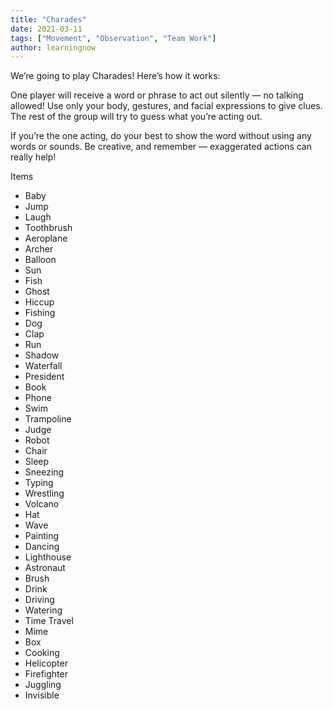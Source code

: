 ```yaml
---
title: "Charades"
date: 2021-03-11
tags: ["Movement", "Observation", "Team Work"]
author: learningnow
---
```


We’re going to play Charades! Here’s how it works:

One player will receive a word or phrase to act out silently — no talking allowed!
Use only your body, gestures, and facial expressions to give clues.
The rest of the group will try to guess what you’re acting out.

If you’re the one acting, do your best to show the word without using any words or sounds.
Be creative, and remember — exaggerated actions can really help!

Items
- Baby
- Jump
- Laugh
- Toothbrush
- Aeroplane
- Archer
- Balloon
- Sun
- Fish
- Ghost
- Hiccup
- Fishing
- Dog
- Clap
- Run
- Shadow
- Waterfall
- President
- Book
- Phone
- Swim
- Trampoline
- Judge
- Robot
- Chair
- Sleep
- Sneezing
- Typing
- Wrestling
- Volcano
- Hat
- Wave
- Painting
- Dancing
- Lighthouse
- Astronaut
- Brush
- Drink
- Driving
- Watering
- Time Travel
- Mime
- Box
- Cooking
- Helicopter
- Firefighter
- Juggling
- Invisible
